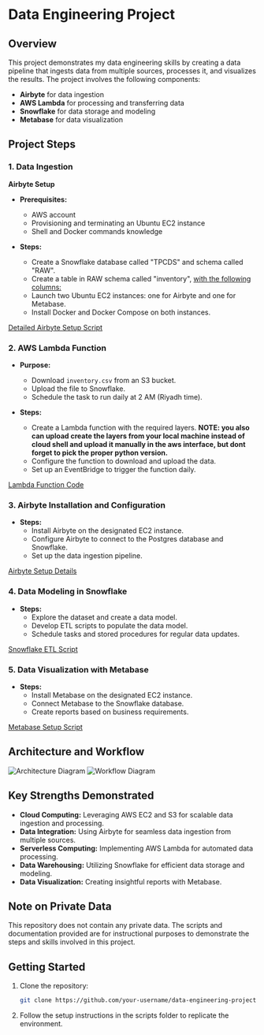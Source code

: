 # Data Engineering Project

## Overview

This project demonstrates my data engineering skills by creating a data pipeline that ingests data from multiple sources, processes it, and visualizes the results. The project involves the following components:

- **Airbyte** for data ingestion
- **AWS Lambda** for processing and transferring data
- **Snowflake** for data storage and modeling
- **Metabase** for data visualization

## Project Steps

### 1. Data Ingestion

**Airbyte Setup**

- **Prerequisites:**
  - AWS account
  - Provisioning and terminating an Ubuntu EC2 instance
  - Shell and Docker commands knowledge

- **Steps:**
  - Create a Snowflake database called "TPCDS" and schema called "RAW".
  - Create a table in RAW schema called "inventory", [with the following columns:](diagrams/inventory_table)
  - Launch two Ubuntu EC2 instances: one for Airbyte and one for Metabase.
  - Install Docker and Docker Compose on both instances.

[Detailed Airbyte Setup Script](scripts/setup_airbyte.sh)

### 2. AWS Lambda Function

- **Purpose:**
  - Download `inventory.csv` from an S3 bucket.
  - Upload the file to Snowflake.
  - Schedule the task to run daily at 2 AM (Riyadh time).

- **Steps:**
  - Create a Lambda function with the required layers. **NOTE: you also can upload create the layers from your local machine instead of cloud shell and upload it manually in the aws interface, but dont forget to pick the proper python version.**
  - Configure the function to download and upload the data.
  - Set up an EventBridge to trigger the function daily.

[Lambda Function Code](scripts/lambda_function.py)

### 3. Airbyte Installation and Configuration

- **Steps:**
  - Install Airbyte on the designated EC2 instance.
  - Configure Airbyte to connect to the Postgres database and Snowflake.
  - Set up the data ingestion pipeline.

[Airbyte Setup Details](docs/project_documentation.pdf)

### 4. Data Modeling in Snowflake

- **Steps:**
  - Explore the dataset and create a data model.
  - Develop ETL scripts to populate the data model.
  - Schedule tasks and stored procedures for regular data updates.

[Snowflake ETL Script](scripts/snowflake_etl.sql)

### 5. Data Visualization with Metabase

- **Steps:**
  - Install Metabase on the designated EC2 instance.
  - Connect Metabase to the Snowflake database.
  - Create reports based on business requirements.

[Metabase Setup Script](scripts/setup_metabase.sh)

## Architecture and Workflow

![Architecture Diagram](images/architecture_diagram.png)
![Workflow Diagram](images/workflow_diagram.png)

## Key Strengths Demonstrated

- **Cloud Computing:** Leveraging AWS EC2 and S3 for scalable data ingestion and processing.
- **Data Integration:** Using Airbyte for seamless data ingestion from multiple sources.
- **Serverless Computing:** Implementing AWS Lambda for automated data processing.
- **Data Warehousing:** Utilizing Snowflake for efficient data storage and modeling.
- **Data Visualization:** Creating insightful reports with Metabase.

## Note on Private Data

This repository does not contain any private data. The scripts and documentation provided are for instructional purposes to demonstrate the steps and skills involved in this project.

## Getting Started

1. Clone the repository:
   ```bash
   git clone https://github.com/your-username/data-engineering-project.git

2. Follow the setup instructions in the scripts folder to replicate the environment.